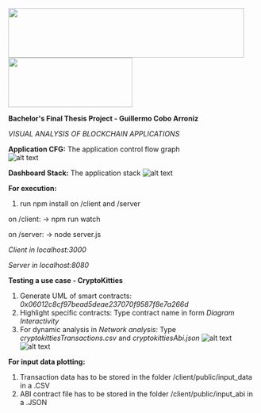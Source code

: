 <img src="https://github.com/gulycat1214/tfg-dashboard/blob/master/appDiagrams/upc-tech.png" height="100" width="475">
<img src="https://github.com/gulycat1214/tfg-dashboard/blob/master/appDiagrams/unsw.png" height="100" width="250">


**Bachelor's Final Thesis Project - Guillermo Cobo Arroniz**

*VISUAL ANALYSIS OF BLOCKCHAIN APPLICATIONS* 

**Application CFG:**
The application control flow graph<br/>
![alt text](https://github.com/gulycat1214/tfg-dashboard/blob/master/appDiagrams/appCFG.png?raw=true)

**Dashboard Stack:**
The application stack
![alt text](https://github.com/gulycat1214/tfg-dashboard/blob/master/appDiagrams/architectureDiagram.png?raw=true)

**For execution:**

1) run npm install on /client and /server

on /client:
  -> npm run watch

on /server:
  -> node server.js

*Client in localhost:3000*

*Server in localhost:8080*

**Testing a use case - CryptoKitties**

1) Generate UML of smart contracts: *0x06012c8cf97bead5deae237070f9587f8e7a266d*
2) Highlight specific contracts: Type contract name in form *Diagram Interactivity*
3) For dynamic analysis in *Network analysis*: Type *cryptokittiesTransactions.csv* and *cryptokittiesAbi.json*
![alt text](https://github.com/gulycat1214/tfg-dashboard/blob/master/appDiagrams/static-dynamic-visual-data-CryptoKitties-zoom.png?raw=true)
![alt text](https://github.com/gulycat1214/tfg-dashboard/blob/master/appDiagrams/static-dynamic-visual-data-CryptoKitties.png?raw=true)

**For input data plotting:**

1) Transaction data has to be stored in the folder /client/public/input_data in a .CSV
2) ABI contract file has to be stored in the folder /client/public/input_abi in a .JSON
